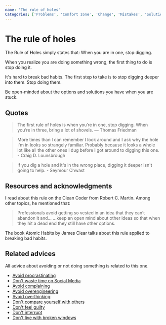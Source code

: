 ```yaml
---
name: 'The rule of holes'
Categories: ['Problems', 'Comfort zone', 'Change', 'Mistakes', 'Solutions', 'Open-mindedness']
---
```

# The rule of holes

The Rule of Holes simply states that: When you are in one, stop digging.

When you realize you are doing something wrong, the first thing to do is stop doing it.

It's hard to break bad habits. The first step to take is to stop digging deeper into them. Stop doing them.

Be open-minded about the options and solutions you have when you are stuck.

## Quotes

> The first rule of holes is when you’re in one, stop digging. When you’re in three, bring a lot of shovels. — Thomas Friedman

> More times than I can remember I look around and I ask why the hole I'm in looks so strangely familiar. Probably because it looks a whole lot like all the other ones I dug before I got around to digging this one. - Craig D. Lounsbrough

> If you dig a hole and it's in the wrong place, digging it deeper isn't going to help. - Seymour Chwast

## Resources and acknowledgments

I read about this rule on the Clean Coder from Robert C. Martin. Among other topics, he mentioned that:

> Professionals avoid getting so vested in an idea that they can’t abandon it and... ...keep an open mind about other ideas so that when they hit a dead end they still have other options.

The book Atomic Habits by James Clear talks about this rule applied to breaking bad habits.

## Related advices

All advice about avoiding or not doing something is related to this one.

- [Avoid procrastinating](../Avoid%20procrastinating/index.md)
- [Don't waste time on Social Media](../Don't%20waste%20time%20on%20Social%20Media/index.md)
- [Avoid complaining](../Avoid%20complaining/index.md)
- [Avoid overengineering](../Avoid%20overengineering/index.md)
- [Avoid overthinking](../Avoid%20overthinking/index.md)
- [Don't compare yourself with others](../Don't%20compare%20yourself%20with%20others/index.md)
- [Don't feel guilty](../Don't%20feel%20guilty/index.md)
- [Don't interrupt](../Don't%20interrupt/index.md)
- [Don't live with broken windows](../Don’t%20live%20with%20broken%20windows/index.md)